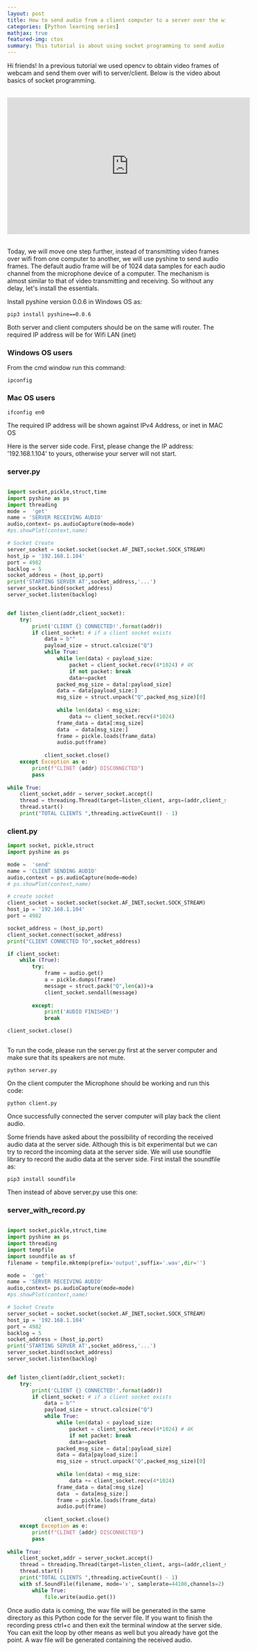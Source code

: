 ```yaml
---
layout: post
title: How to send audio from a client computer to a server over the wifi
categories: [Python learning series]
mathjax: true
featured-img: ctos
summary: This tutorial is about using socket programming to send audio data from Microphone of client to the server.
---
```

Hi friends! In a previous tutorial we used opencv to obtain video frames of webcam and send them over wifi to server/client. Below is the video about basics of socket programming.

<br>
<div align="center">
<iframe width="560" height="315" src="https://www.youtube.com/embed/7-O7yeO3hNQ" frameborder="0" allow="accelerometer; autoplay; clipboard-write; encrypted-media; gyroscope; picture-in-picture" allowfullscreen>
</iframe>
</div>
<br>

Today, we will move one step further, instead of transmitting video frames over wifi from one computer to another, we will use pyshine to send audio frames. The
default audio frame will be of 1024 data samples for each audio channel from the microphone device of a computer. The mechanism is almost similar to that of video 
transmitting and receiving. So without any delay, let's install the essentials.

Install pyshine version 0.0.6 in Windows OS as:

```
pip3 install pyshine==0.0.6
```

Both server and client computers should be on the same wifi router. The required IP address will be for Wifi LAN (inet)

### Windows OS users

From the cmd window run this command:

```
ipconfig
```

### Mac OS users
```
ifconfig en0
```

The required IP address will be shown against IPv4 Address, or inet in MAC OS

Here is the server side code. First, please change the IP address: '192.168.1.104' to yours, otherwise your server will not start.

### server.py

```python

import socket,pickle,struct,time
import pyshine as ps
import threading
mode =  'get'
name = 'SERVER RECEIVING AUDIO'
audio,context= ps.audioCapture(mode=mode)
#ps.showPlot(context,name)

# Socket Create
server_socket = socket.socket(socket.AF_INET,socket.SOCK_STREAM)
host_ip = '192.168.1.104'
port = 4982
backlog = 5
socket_address = (host_ip,port)
print('STARTING SERVER AT',socket_address,'...')
server_socket.bind(socket_address)
server_socket.listen(backlog)


def listen_client(addr,client_socket):
	try:
		print('CLIENT {} CONNECTED!'.format(addr))
		if client_socket: # if a client socket exists
			data = b""
			payload_size = struct.calcsize("Q")
			while True:
				while len(data) < payload_size:
					packet = client_socket.recv(4*1024) # 4K
					if not packet: break
					data+=packet
				packed_msg_size = data[:payload_size]
				data = data[payload_size:]
				msg_size = struct.unpack("Q",packed_msg_size)[0]
				
				while len(data) < msg_size:
					data += client_socket.recv(4*1024)
				frame_data = data[:msg_size]
				data  = data[msg_size:]
				frame = pickle.loads(frame_data)
				audio.put(frame)
				
			client_socket.close()
	except Exception as e:
		print(f"CLINET {addr} DISCONNECTED")
		pass
		
while True:
	client_socket,addr = server_socket.accept()
	thread = threading.Thread(target=listen_client, args=(addr,client_socket))
	thread.start()
	print("TOTAL CLIENTS ",threading.activeCount() - 1)

```


### client.py

```python
import socket, pickle,struct
import pyshine as ps

mode =  'send'
name = 'CLIENT SENDING AUDIO'
audio,context = ps.audioCapture(mode=mode)
# ps.showPlot(context,name)

# create socket
client_socket = socket.socket(socket.AF_INET,socket.SOCK_STREAM)
host_ip = '192.168.1.104'
port = 4982

socket_address = (host_ip,port)
client_socket.connect(socket_address) 
print("CLIENT CONNECTED TO",socket_address)

if client_socket: 
	while (True):
		try:
			frame = audio.get()
			a = pickle.dumps(frame)
			message = struct.pack("Q",len(a))+a
			client_socket.sendall(message)
			
		except:
			print('AUDIO FINISHED!')
			break

client_socket.close()



```
To run the code, please run the server.py first at the server computer and make sure that its speakers are not mute.

```
python server.py
```
On the client computer the Microphone should be working and run this code:

```
python client.py
```
Once successfully connected the server computer will play back the client audio.

Some friends have asked about the possibility of recording the received audio data at the server side. Although this is bit experimental but we can try to 
record the incoming data at the server side. We will use soundfile library to record the audio data at the server side. First install the soundfile as:

```
pip3 install soundfile
```
Then instead of above server.py use this one:

### server_with_record.py

```python

import socket,pickle,struct,time
import pyshine as ps
import threading
import tempfile
import soundfile as sf
filename = tempfile.mktemp(prefix='output',suffix='.wav',dir='')

mode =  'get'
name = 'SERVER RECEIVING AUDIO'
audio,context= ps.audioCapture(mode=mode)
#ps.showPlot(context,name)

# Socket Create
server_socket = socket.socket(socket.AF_INET,socket.SOCK_STREAM)
host_ip = '192.168.1.104'
port = 4982
backlog = 5
socket_address = (host_ip,port)
print('STARTING SERVER AT',socket_address,'...')
server_socket.bind(socket_address)
server_socket.listen(backlog)


def listen_client(addr,client_socket):
	try:
		print('CLIENT {} CONNECTED!'.format(addr))
		if client_socket: # if a client socket exists
			data = b""
			payload_size = struct.calcsize("Q")
			while True:
				while len(data) < payload_size:
					packet = client_socket.recv(4*1024) # 4K
					if not packet: break
					data+=packet
				packed_msg_size = data[:payload_size]
				data = data[payload_size:]
				msg_size = struct.unpack("Q",packed_msg_size)[0]
				
				while len(data) < msg_size:
					data += client_socket.recv(4*1024)
				frame_data = data[:msg_size]
				data  = data[msg_size:]
				frame = pickle.loads(frame_data)
				audio.put(frame)
				
			client_socket.close()
	except Exception as e:
		print(f"CLINET {addr} DISCONNECTED")
		pass
		
while True:
	client_socket,addr = server_socket.accept()
	thread = threading.Thread(target=listen_client, args=(addr,client_socket))
	thread.start()
	print("TOTAL CLIENTS ",threading.activeCount() - 1)
	with sf.SoundFile(filename, mode='x', samplerate=44100,channels=2) as file:
		while True:
			file.write(audio.get())


```

Once audio data is coming, the wav file will be generated in the same directory as this Python code for the server file. If you want to finish the recording press ctrl+c and then exit the terminal window at the server side. You can exit the loop by other means as well but you already have got the point. A wav file will be generated containing the received audio. 
